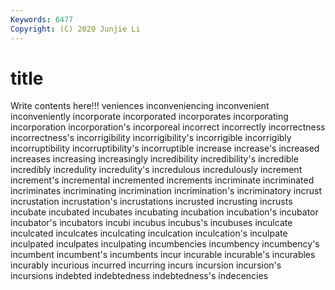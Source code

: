 ```yaml
---
Keywords: 6477
Copyright: (C) 2020 Junjie Li
---
```


# title

Write contents here!!!
veniences 
inconveniencing 
inconvenient 
inconveniently 
incorporate 
incorporated 
incorporates 
incorporating 
incorporation
incorporation's 
incorporeal 
incorrect 
incorrectly 
incorrectness 
incorrectness's 
incorrigibility 
incorrigibility's 
incorrigible 
incorrigibly
incorruptibility 
incorruptibility's 
incorruptible 
increase 
increase's 
increased 
increases 
increasing 
increasingly 
incredibility
incredibility's 
incredible 
incredibly 
incredulity 
incredulity's 
incredulous 
incredulously 
increment 
increment's 
incremental
incremented 
increments 
incriminate 
incriminated 
incriminates 
incriminating 
incrimination 
incrimination's 
incriminatory 
incrust
incrustation 
incrustation's 
incrustations 
incrusted 
incrusting 
incrusts 
incubate 
incubated 
incubates 
incubating
incubation 
incubation's 
incubator 
incubator's 
incubators 
incubi 
incubus 
incubus's 
incubuses 
inculcate
inculcated 
inculcates 
inculcating 
inculcation 
inculcation's 
inculpate 
inculpated 
inculpates 
inculpating 
incumbencies
incumbency 
incumbency's 
incumbent 
incumbent's 
incumbents 
incur 
incurable 
incurable's 
incurables 
incurably
incurious 
incurred 
incurring 
incurs 
incursion 
incursion's 
incursions 
indebted 
indebtedness 
indebtedness's
indecencies 
